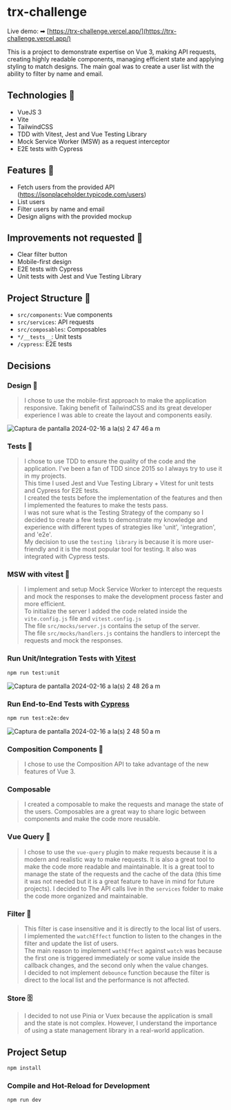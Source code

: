 # trx-challenge

Live demo: ➡ [https://trx-challenge.vercel.app/](https://trx-challenge.vercel.app/)

This is a project to demonstrate expertise on Vue 3, making API requests, creating highly readable components, managing efficient state and applying styling to match designs. The main goal was to create a user list with the ability to filter by name and email.

## Technologies 🤖
- VueJS 3
- Vite
- TailwindCSS
- TDD with Vitest, Jest and Vue Testing Library
- Mock Service Worker (MSW) as a request interceptor
- E2E tests with Cypress

## Features 🦾
- Fetch users from the provided API (https://jsonplaceholder.typicode.com/users)
- List users
- Filter users by name and email
- Design aligns with the provided mockup

## Improvements not requested 🔨
- Clear filter button
- Mobile-first design
- E2E tests with Cypress
- Unit tests with Jest and Vue Testing Library

## Project Structure 📂
- `src/components`: Vue components
- `src/services`: API requests
- `src/composables`: Composables
- `*/__tests__`: Unit tests
- `/cypress`: E2E tests

## Decisions
### Design 🎨
> I chose to use the mobile-first approach to make the application responsive.
> Taking benefit of TailwindCSS and its great developer experience I was able to create the layout and components easily.

![Captura de pantalla 2024-02-16 a la(s) 2 47 46 a m](https://github.com/vnponce/trx-challenge/assets/11002279/52b1ee5b-29ec-4269-93eb-fa5bfc089013)


### Tests 🧪
> I chose to use TDD to ensure the quality of the code and the application. I've been a fan of TDD since 2015 so I always try to use it in my projects.
> </br> This time I used Jest and Vue Testing Library + Vitest for unit tests and Cypress for E2E tests.
> </br> I created the tests before the implementation of the features and then I implemented the features to make the tests pass.
> </br> I was not sure what is the Testing Strategy of the company so I decided to create a few tests to demonstrate my knowledge and experience with different types of strategies like 'unit', 'integration', and 'e2e'.
> </br> My decision to use the `testing library` is because it is more user-friendly and it is the most popular tool for testing. It also was integrated with Cypress tests.

### MSW with vitest 🚦
> I implement and setup Mock Service Worker to intercept the requests and mock the responses to make the development process faster and more efficient.
> <br /> To initialize the server I added the code related inside the `vite.config.js` file and `vitest.config.js`
> <br /> The file `src/mocks/server.js` contains the setup of the server.
> <br /> The file `src/mocks/handlers.js` contains the handlers to intercept the requests and mock the responses.


### Run Unit/Integration Tests with [Vitest](https://vitest.dev/)

```sh
npm run test:unit
```
![Captura de pantalla 2024-02-16 a la(s) 2 48 26 a m](https://github.com/vnponce/trx-challenge/assets/11002279/e9eec51f-9f83-4259-87f9-760c27f12872)

### Run End-to-End Tests with [Cypress](https://www.cypress.io/)

```sh
npm run test:e2e:dev
```
 ![Captura de pantalla 2024-02-16 a la(s) 2 48 50 a m](https://github.com/vnponce/trx-challenge/assets/11002279/1b07837a-d5bb-4174-8f5a-9364541cab76)


### Composition Components 🧩
> I chose to use the Composition API to take advantage of the new features of Vue 3.

### Composable
> I created a composable to make the requests and manage the state of the users.
> Composables are a great way to share logic between components and make the code more reusable.

### Vue Query 📡
> I chose to use the `vue-query` plugin to make requests because it is a modern and realistic way to make requests.
> It is also a great tool to make the code more readable and maintainable.
> It is a great tool to manage the state of the requests and the cache of the data (this time it was not needed but it is a great feature to have in mind for future projects).
> I decided to The API calls live in the `services` folder to make the code more organized and maintainable.

### Filter 🧹
> This filter is case insensitive and it is directly to the local list of users.
> <br /> I implemented the `watchEffect` function to listen to the changes in the filter and update the list of users. 
> <br /> The main reason to implement `wathEffect` against `watch` was because the first one is triggered immediately or some value inside the callback changes, and the second only when the value changes.
> <br /> I decided to not implement `debounce` function because the filter is direct to the local list and the performance is not affected.

### Store 🗄️
> I decided to not use Pinia or Vuex because the application is small and the state is not complex. However, I understand the importance of using a state management library in a real-world application.


## Project Setup

```sh
npm install
```

### Compile and Hot-Reload for Development

```sh
npm run dev
```

